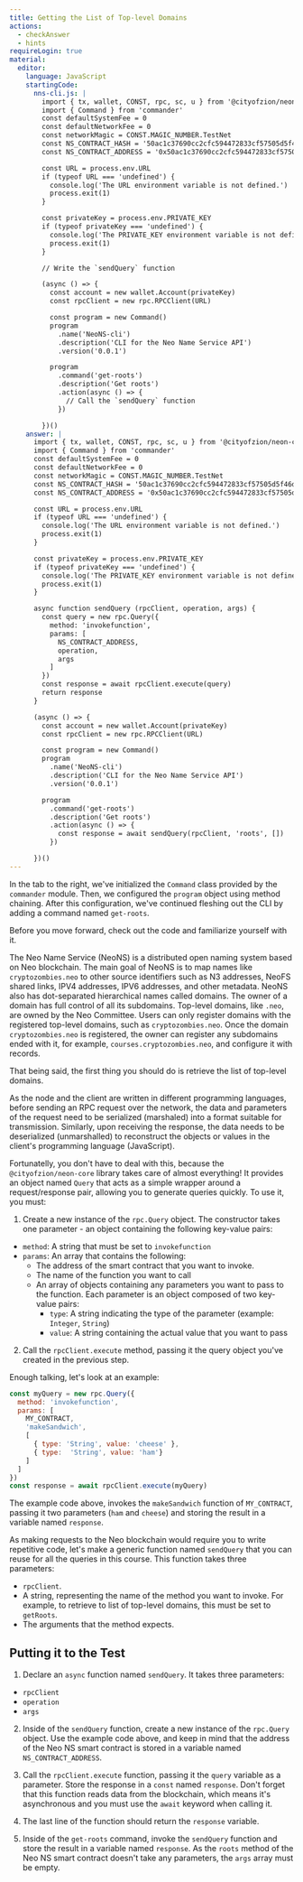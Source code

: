 ```yaml
---
title: Getting the List of Top-level Domains
actions:
  - checkAnswer
  - hints
requireLogin: true
material:
  editor:
    language: JavaScript
    startingCode:
      nns-cli.js: |
        import { tx, wallet, CONST, rpc, sc, u } from '@cityofzion/neon-core'
        import { Command } from 'commander'
        const defaultSystemFee = 0
        const defaultNetworkFee = 0
        const networkMagic = CONST.MAGIC_NUMBER.TestNet
        const NS_CONTRACT_HASH = '50ac1c37690cc2cfc594472833cf57505d5f46de' // Name Service
        const NS_CONTRACT_ADDRESS = '0x50ac1c37690cc2cfc594472833cf57505d5f46de'

        const URL = process.env.URL
        if (typeof URL === 'undefined') {
          console.log('The URL environment variable is not defined.')
          process.exit(1)
        }

        const privateKey = process.env.PRIVATE_KEY
        if (typeof privateKey === 'undefined') {
          console.log('The PRIVATE_KEY environment variable is not defined.')
          process.exit(1)
        }

        // Write the `sendQuery` function

        (async () => {
          const account = new wallet.Account(privateKey)
          const rpcClient = new rpc.RPCClient(URL)

          const program = new Command()
          program
            .name('NeoNS-cli')
            .description('CLI for the Neo Name Service API')
            .version('0.0.1')

          program
            .command('get-roots')
            .description('Get roots')
            .action(async () => {
              // Call the `sendQuery` function
            })

        })()
    answer: |
      import { tx, wallet, CONST, rpc, sc, u } from '@cityofzion/neon-core'
      import { Command } from 'commander'
      const defaultSystemFee = 0
      const defaultNetworkFee = 0
      const networkMagic = CONST.MAGIC_NUMBER.TestNet
      const NS_CONTRACT_HASH = '50ac1c37690cc2cfc594472833cf57505d5f46de' // Name Service
      const NS_CONTRACT_ADDRESS = '0x50ac1c37690cc2cfc594472833cf57505d5f46de'

      const URL = process.env.URL
      if (typeof URL === 'undefined') {
        console.log('The URL environment variable is not defined.')
        process.exit(1)
      }

      const privateKey = process.env.PRIVATE_KEY
      if (typeof privateKey === 'undefined') {
        console.log('The PRIVATE_KEY environment variable is not defined.')
        process.exit(1)
      }

      async function sendQuery (rpcClient, operation, args) {
        const query = new rpc.Query({
          method: 'invokefunction',
          params: [
            NS_CONTRACT_ADDRESS,
            operation,
            args
          ]
        })
        const response = await rpcClient.execute(query)
        return response
      }

      (async () => {
        const account = new wallet.Account(privateKey)
        const rpcClient = new rpc.RPCClient(URL)

        const program = new Command()
        program
          .name('NeoNS-cli')
          .description('CLI for the Neo Name Service API')
          .version('0.0.1')

        program
          .command('get-roots')
          .description('Get roots')
          .action(async () => {
            const response = await sendQuery(rpcClient, 'roots', [])
          })

      })()
---
```


In the tab to the right, we've initialized the `Command` class provided by the `commander` module. Then, we configured the `program` object using method chaining. After this configuration, we've continued fleshing out the CLI by adding a command named `get-roots`.

Before you move forward, check out the code and familiarize yourself with it.

The Neo Name Service (NeoNS) is a distributed open naming system based on Neo blockchain. The main goal of NeoNS is to map names like `cryptozombies.neo` to other source identifiers such as N3 addresses, NeoFS shared links, IPV4 addresses, IPV6 addresses, and other metadata. NeoNS also has dot-separated hierarchical names called domains. The owner of a domain has full control of all its subdomains.
Top-level domains, like `.neo`, are owned by the Neo Committee. Users can only register domains with the registered top-level domains, such as `cryptozombies.neo`. Once the domain `cryptozombies.neo` is registered, the owner can register any subdomains ended with it, for example, `courses.cryptozombies.neo`, and configure it with records.

That being said, the first thing you should do is retrieve the list of top-level domains.

As the node and the client are written in different programming languages, before sending an RPC request over the network, the data and parameters of the request need to be serialized (marshaled) into a format suitable for transmission. Similarly, upon receiving the response, the data needs to be deserialized (unmarshalled) to reconstruct the objects or values in the client's programming language (JavaScript).

Fortunatelly, you don't have to deal with this, because the `@cityofzion/neon-core` library takes care of almost everything! It provides an object named `Query` that acts as a simple wrapper around a request/response pair, allowing you to generate queries quickly. To use it, you must:

1. Create a new instance of the `rpc.Query` object. The constructor takes one parameter - an object containing the following key-value pairs:

- `method`: A string that must be set to `invokefunction`
- `params`: An array that contains the following:
  - The address of the smart contract that you want to invoke.
  - The name of the function you want to call
  - An array of objects containing any parameters you want to pass to the function. Each parameter is an object composed of two key-value pairs:
    - `type`: A string indicating the type of the parameter (example: `Integer`, `String`)
    - `value`: A string containing the actual value that you want to pass

2. Call the `rpcClient.execute` method, passing it the query object you've created in the previous step.

Enough talking, let's look at an example:

```js
const myQuery = new rpc.Query({
  method: 'invokefunction',
  params: [
    MY_CONTRACT,
    'makeSandwich',
    [
      { type: 'String', value: 'cheese' },
      { type:  'String', value: 'ham'}
    ]
  ]
})
const response = await rpcClient.execute(myQuery)
```

The example code above, invokes the `makeSandwich` function of `MY_CONTRACT`, passing it two parameters (`ham` and `cheese`) and storing the result in a variable named `response`.

As making requests to the Neo blockchain would require you to write repetitive code, let's make a generic function named `sendQuery` that you can reuse for all the queries in this course. This function takes three parameters:

- `rpcClient`.
- A string, representing the name of the method you want to invoke. For example, to retrieve to list of top-level domains, this must be set to `getRoots`.
- The arguments that the method expects.

## Putting it to the Test

1. Declare an `async` function named `sendQuery`. It takes three parameters:

- `rpcClient`
- `operation`
- `args`

2. Inside of the `sendQuery` function, create a new instance of the `rpc.Query` object. Use the example code above, and keep in mind that the address of the Neo NS smart contract is stored in a variable named `NS_CONTRACT_ADDRESS`.

3. Call the `rpcClient.execute` function, passing it the `query` variable as a parameter. Store the response in a `const` named `response`. Don't forget that this function reads data from the blockchain, which means it's asynchronous and you must use the `await` keyword when calling it.

4. The last line of the function should return the `response` variable.

5. Inside of the `get-roots` command, invoke the `sendQuery` function and store the result in a variable named `response`. As the `roots` method of the Neo NS smart contract doesn't take any parameters, the `args` array must be empty.
